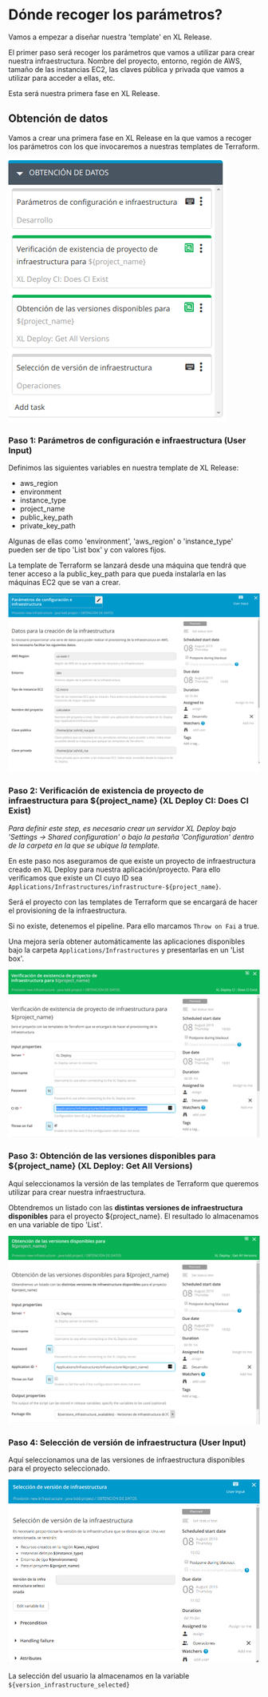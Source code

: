 # Dónde recoger los parámetros?
Vamos a empezar a diseñar nuestra 'template' en XL Release.

El primer paso será recoger los parámetros que vamos a utilizar para crear nuestra infraestructura. Nombre del proyecto, entorno, región de AWS, tamaño de las instancias EC2, las claves pública y privada que vamos a utilizar para acceder a ellas, etc.

Esta será nuestra primera fase en XL Release.

## Obtención de datos

Vamos a crear una primera fase en XL Release en la que vamos a recoger los parámetros con los que invocaremos a nuestras templates de Terraform.

![xlrelease image](img_050.png)

### Paso 1: Parámetros de configuración e infraestructura (User Input)
Definimos las siguientes variables en nuestra template de XL Release:
* aws_region
* environment
* instance_type
* project_name
* public_key_path
* private_key_path

Algunas de ellas como 'environment', 'aws_region' o 'instance_type' pueden ser de tipo 'List box' y con valores fijos.

La template de Terraform se lanzará desde una máquina que tendrá que tener acceso a la public_key_path para que pueda instalarla en las máquinas EC2 que se van a crear.

![xlrelease image](img_051.png)

### Paso 2: Verificación de existencia de proyecto de infraestructura para ${project_name} (XL Deploy CI: Does CI Exist)
*Para definir este step, es necesario crear un servidor XL Deploy bajo 'Settings -> Shared configuration' o bajo la pestaña 'Configuration' dentro de la carpeta en la que se ubique la template.*

En este paso nos aseguramos de que existe un proyecto de infraestructura creado en XL Deploy para nuestra aplicación/proyecto. Para ello verificamos que existe un CI cuyo ID sea `Applications/Infrastructures/infrastructure-${project_name}`.

Será el proyecto con las templates de Terraform que se encargará de hacer el provisioning  de la infraestructura.

Si no existe, detenemos el pipeline. Para ello marcamos `Throw on Fai` a true.

Una mejora sería obtener automáticamente las aplicaciones disponibles bajo la carpeta `Applications/Infrastructures` y presentarlas en un 'List box'.

![xlrelease image](img_052.png)

### Paso 3: Obtención de las versiones disponibles para ${project_name} (XL Deploy: Get All Versions)
Aquí seleccionamos la versión de las templates de Terraform que queremos utilizar para crear nuestra infraestructura.

Obtendremos un listado con las **distintas versiones de infraestructura disponibles** para el proyecto ${project_name}. El resultado lo almacenamos en una variable de tipo 'List'.

![xlrelease image](img_053.png)

### Paso 4: Selección de versión de infraestructura (User Input)
Aquí seleccionamos una de las versiones de infraestructura disponibles para el proyecto seleccionado.

![xlrelease image](img_054.png)

La selección del usuario la almacenamos en la variable `${version_infrastructure_selected}`